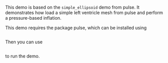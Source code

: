 This demo is based on the `simple_ellipsoid` demo from pulse. It demonstrates how load a simple left ventricle mesh from pulse and perform a pressure-based inflation.

This demo requires the package pulse, which can be installed using

```pip install fenics-pulse
```

Then you can use

```python3 demo_pulse.py
```

to run the demo.
